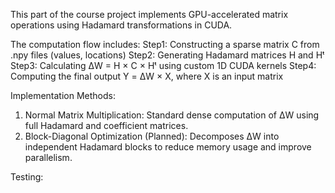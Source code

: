 This part of the course project implements GPU-accelerated matrix operations using Hadamard transformations in CUDA. 

The computation flow includes:
Step1: Constructing a sparse matrix C from .npy files (values, locations)
Step2: Generating Hadamard matrices H and Hᵗ
Step3: Calculating ΔW = H × C × Hᵗ using custom 1D CUDA kernels
Step4: Computing the final output Y = ΔW × X, where X is an input matrix


Implementation Methods:
1) Normal Matrix Multiplication: Standard dense computation of ΔW using full Hadamard and coefficient matrices.
2) Block-Diagonal Optimization (Planned): Decomposes ΔW into independent Hadamard blocks to reduce memory usage and improve parallelism.

Testing:
